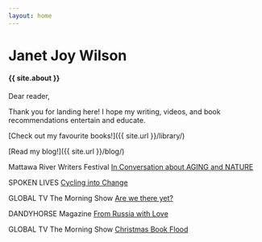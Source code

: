 ```yaml
---
layout: home
---
```


# Janet Joy Wilson

#### {{ site.about }}

Dear reader,

Thank you for landing here! I hope my writing, videos, and book recommendations entertain and educate. 

[Check out my favourite books!]({{ site.url }}/library/)

[Read my blog!]({{ site.url }}/blog/)

<i class="fa fa-television" aria-hidden="true"></i>  Mattawa River Writers Festival [In Conversation about AGING and NATURE](https://youtu.be/ebpH8zStpGg)

<i class="fa fa-microphone" aria-hidden="true"></i> SPOKEN LIVES [Cycling into Change](https://youtu.be/WxVMfLF6vQQ)

<i class="fa fa-television" aria-hidden="true"></i> GLOBAL TV The Morning Show [Are we there yet?](http://globalnews.ca/video/3457965/reading-your-road-trip-away)

<i class="fa fa-newspaper-o" aria-hidden="true"></i>DANDYHORSE Magazine [From Russia with Love](http://dandyhorsemagazine.com/blog/2018/02/20/winter-cycling-conference-report-from-russia-by-janet-joy-wilson/)

<i class="fa fa-television" aria-hidden="true"></i> GLOBAL TV The Morning Show [Christmas Book Flood](https://globalnews.ca/video/rd/1121613891533/)